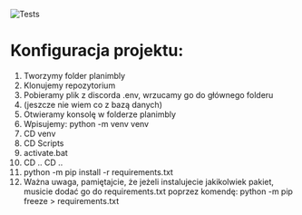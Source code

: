 ![Tests](https://github.com/SaluSL/planimbly/actions/workflows/tests.yml/badge.svg)

<h1>Konfiguracja projektu:</h1>

1. Tworzymy folder planimbly
2. Klonujemy repozytorium
3. Pobieramy plik z discorda .env, wrzucamy go do głównego folderu
4. (jeszcze nie wiem co z bazą danych)
5. Otwieramy konsolę w folderze planimbly
6. Wpisujemy: python -m venv venv
7. CD venv
8. CD Scripts
9. activate.bat
10. CD .. CD ..
11. python -m pip install -r requirements.txt
12. Ważna uwaga, pamiętajcie, że jeżeli instalujecie jakikolwiek pakiet, musicie dodać go do requirements.txt poprzez komendę: python -m pip freeze > requirements.txt
